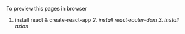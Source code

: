 To preview this pages in browser
1. install react & create-react-app
*2. install react-router-dom*
*3. install axios*